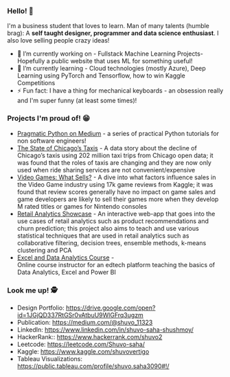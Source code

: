 ### Hello! 👋
I'm a business student that loves to learn. Man of many talents (humble brag): A **self taught designer, programmer and data science enthusiast**. I also love selling people crazy ideas!

- 🔭 I’m currently working on - Fullstack Machine Learning Projects- Hopefully a public website that uses ML for something useful!
- 🌱 I’m currently learning -  Cloud technologies (mostly Azure), Deep Learning using PyTorch and Tensorflow, how to win Kaggle Competitions
- ⚡ Fun fact: I have a thing for mechanical keyboards - an obsession really and I'm super funny (at least some times)!

### Projects I'm proud of! 😁
- [Pragmatic Python on Medium](https://medium.com/@shuvo_11323) - a series of practical Python tutorials for non software engineers!
- [The State of Chicago’s Taxis](https://public.tableau.com/app/profile/shuvo.saha3090/viz/ChicagoTripsVisualization/Story1) - A data story about the decline of Chicago’s taxis using 202 million taxi trips from Chicago open data; it was found that the roles of taxis are changing and they are now only used when ride sharing services are not convenient/expensive 
- [Video Games: What Sells?](https://public.tableau.com/app/profile/shuvo.saha3090/viz/VGAnalysis/VGAnalysis) - A dive into what factors influence sales in the Video Game industry using 17k game reviews from Kaggle; it was found that review scores generally have no impact on game sales and game developers are likely to sell their games more when they develop M rated titles or games for Nintendo consoles 
- [Retail Analytics Showcase](https://github.com/Shuvo-saha/Retail-Analytics-Showcase) - An interactive web-app that goes into the use cases of retail analytics such as product recommendations and churn prediction; this project also aims to teach and use various statistical techniques that are used in retail analytics such as collaborative filtering, decision trees, ensemble methods, k-means clustering and PCA
- [Excel and Data Analytics Course](https://skillhubbd.com/courses/basic-to-advanced-excel-and-data-analytics/) -  
Online course instructor for an edtech platform teaching the basics of Data Analytics, Excel and Power BI

### Look me up! 🕵️ 
- Design Portfolio:  https://drive.google.com/open?id=1JGjQD337RtGSr0vAtbuU9WlGFrq3ugzm
- Publication: https://medium.com/@shuvo_11323
- LinkedIn: https://www.linkedin.com/in/shuvo-saha-shushmoy/
- HackerRank:: https://www.hackerrank.com/shuvo2 
- Leetcode: https://leetcode.com/Shuvo-saha/
- Kaggle: https://www.kaggle.com/shuvovertigo 
- Tableau Visualizations: https://public.tableau.com/profile/shuvo.saha3090#!/  
